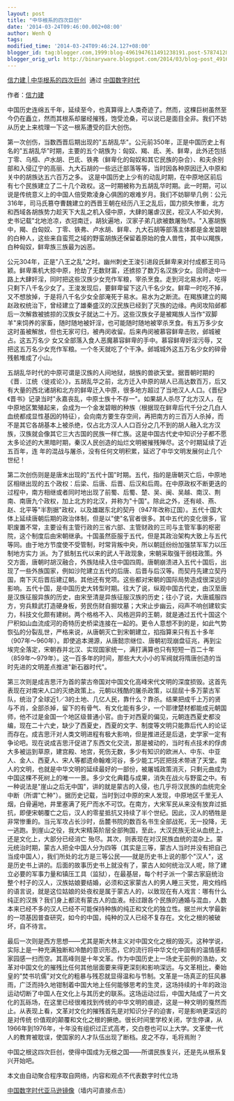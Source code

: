 ```yaml
---
layout: post
title: "中华根系的四次巨创"
date: '2014-03-24T09:46:00.002+08:00'
author: Wenh Q
tags:
modified_time: '2014-03-24T09:46:24.127+08:00'
blogger_id: tag:blogger.com,1999:blog-4961947611491238191.post-5787412831639261689
blogger_orig_url: http://binaryware.blogspot.com/2014/03/blog-post_4916.html
---
```

[信力建
|
中华根系的四次巨创](http://feedproxy.google.com/~r/chinadigitaltimes/IyPt/~3/rtiRxw5HwfI/)  通过
[中国数字时代](http://chinadigitaltimes.net/chinese)

作者：[信力建](http://www.my1510.cn/author.php?xinlijian)

中国历史连绵五千年，延续至今，也真算得上人类奇迹了。然而，这棵巨树虽然至今仍在矗立，然而其根系却屡经摧残，饱受沧桑，可以说已是面目全非。我们不妨从历史上来梳理一下这一根系遭受的巨大创伤。

第一次创伤，当数西晋后期出现的"五胡乱华"。公元前350年，正是中国历史上有名的"五胡乱华"时期，主要的五个胡族为：匈奴、羯、氐、羌、鲜卑，此外还包括丁零、乌桓、卢水胡、巴氐、铁弗（鲜卑化的匈奴和其它民族的杂合）、和夫余别部和入侵辽宁的高丽、九大石胡的一些远迁部落等等，当时因各种原因迁入中原和关中的胡族达五六百万之多。
这是中国历史上少有的动乱时期，在中原地区前后有七个民族建立了二十几个政权。这一时期被称为五胡乱华时期。此一时期，可以说是传统意义上的中国人倍受欺凌身心俱困的艰难岁月。我们不妨聊举几例：公元316年，司马氏篡夺曹魏建立的西晋王朝在经历八王之乱后，国力损失惨重，北方和西域各胡族势力趁天下大乱之机入侵中原，大肆的屠虐汉民，视汉人不如犬狗，史书记载"北地沧凉，衣冠南迁，胡狄遍地，汉家子弟几欲被数屠殆尽。"入塞胡族中，羯、白匈奴、丁零、铁弗、卢水胡、鲜卑、九大石胡等部落主体都是金发碧眼的白种人，这些来自蛮荒之域的野蛮胡族还保留着原始的食人兽性，其中以羯族，白种匈奴，鲜卑族三族最为凶恶。

公元304年，正是"八王之乱"之时。幽州刺史王浚引进段氏鲜卑来对付成都王司马颖。鲜卑乘机大掠中原，抢劫了无数财富，还掳掠了数万名汉族少女。回师途中一路上大肆奸淫，同时把这些汉族少女充作军粮，宰杀烹食。走到河北易水时，吃得只剩下八千名少女了。王浚发现后，要鲜卑留下这八千名少女。鲜卑一时吃不掉，又不想放掉，于是将八千名少女全部淹死于易水。易水为之断流。在羯族建立的羯赵政权统治下，曾经建立了雄秦盛汉的汉民族已经到了灭族的边缘。冉闵攻陷邺都后一次解救被掳掠的汉族女子就达二十万。这些汉族女子是被羯族人当作"双脚羊"来饲养的家畜，随时随地被奸淫，也可能随时随地被宰杀烹食。有五万多少女这时虽被解放，但也无家可归，被冉闵收留。后来冉闵被慕容鲜卑击败，邺城被占。这五万名少
女又全部落入食人恶魔慕容鲜卑的手中。慕容鲜卑奸淫污辱，又把这五万名少女充作军粮。一个冬天就吃了个干净。邺城城外这五万名少女的碎骨残骸堆成了小山。

五胡乱华时代的中原可谓是汉族的人间地狱，胡族的兽欲天堂。据晋朝时期的《晋．江统〈徙戎论〉》，五胡乱华之前，北方迁入中原的胡人已高达数百万，后又有大量的西北诸胡和北方的鲜卑迁入中原，很多地方超过了当地汉人人口。《晋纪》《晋书》记录当时"永嘉丧乱，中原士族十不存一"。如果胡人杀尽了北方汉人，在中原地区繁殖起来，会成为一个金发碧眼的种族（根据现在鲜卑后代千分之几白人血统都成显性基因的特征），会向南方要生存空间，再把南方的三百万人杀掉，而不是其它各胡基本上被杀绝，仅占北方汉人人口百分之几不到的胡人融入北方汉族，汉族就会像其它三大古国的民族一样亡族。这是中国古代史中知识分子都不愿太多论述的大黑暗时期，秦汉人民创造的灿烂文明被摧残殚尽。这个时期延续了近五百年，连
年的混战与屠杀，没有任何文明积累，延迟了中华文明发展何止几个世纪！

第二次创伤则是是唐末出现的"五代十国"时期。五代，指的是唐朝灭亡后，中原地区相继出现的五个政权：后梁、后唐、后晋、后汉和后周。在中原政权不断更迭的过程中，南方相继或者同时地出现了前蜀、后蜀、楚、吴、闽、吴越、南汉、荆南、南唐九个政权，加上北方的北汉，并称为"十国"。除此之外，还有岐、燕、赵、北平等"半割据"政权，以及雄踞东北的契丹（947年改称辽国）。五代十国大体上延续唐朝后期的政治体制，但是以"使"名官者很多。其中五代的变化很多，官职废置不常，主要设有主管行政的三省六部、主管财政的三司与主管军事的枢密院，这个制度后由宋朝继承。十国虽然臣服于五代，但是其政治架构大致上与五代等同。由于地方节度使不受管制，时常背叛中央，所以朝廷纷纷加强禁军军力以压制地方实力
派。为了抵制五代以来的武人干政现象，宋朝采取强干弱枝政策。外交方面，唐朝时胡汉融合，外族陆续入住中国四周。唐朝崩溃进入五代十国后，出现了一些外族国家，例如沙陀建立五代的后唐、后晋与后汉等。而契丹先建立契丹国，南下灭后晋后建辽朝。其他还有党项。这些都对宋朝的国际局势造成很深远的影响。五代十国，是中国历史大转型时期。往大了说，纵观中国古代史，由汉至唐是汉族征服异族的历史，由宋至清是异族征服汉族的历史；往小了说，大唐威服四方，穷兵黩武打造硬身板，劳民伤财自掘坟墓；大宋止步幽云，闷声不响创建软实力，科技文化颇有建树。两个格格不入、风格迥异的王朝，就是通过五代十国这个尸积如山血流成河的奇特历史桥梁连接在一起的。更令人意想不到的是，如此气势恢弘的分裂乱世，严格来说，从唐朝灭亡到宋朝建立，掐指算来只有五十多年（907年～960年）。即使追本溯源，从唐懿宗继位、唐朝初现崩盘征兆，再到尘埃完全落定，宋朝吞并北汉、实现国家统一，满打满算也只有短短一百二十年（859年～979年）。这一百多年的时间，那些大大小小的军阀就将隋唐创造的当时先进的文明差点推进"新石器时代"。

第三次则是成吉思汗为首的蒙古帝国对中国文化高峰宋代文明的深度损毁。这首先表现在对南宋人口的灭绝政策上。元朝以残酷的屠杀政策，以屈屈十多万蒙古军队，统治了全球近1／3的土地、几亿人民，靠什么？靠杀。结果把成千上万的贤与不肖，全部杀掉，留下的有骨气、有文化能有多少，一个耶律楚材都能成元朝国师，他不过是金国一个地区级普通小官。由于对西夏的偏见，元朝连西夏史都没编，现在二十六史，缺少了西夏史，西夏的文字、制度等文明只能靠后代人的论证而存在。成吉思汗对人类文明进程有极大影响，但是推进还是后退，史学家一定有争论吧。现在说成吉思汗促进了东西文化交流，那是被动的，当时有点技术的俘虏大多被运到草原，建宫殿、地宫，死伤无数，多少有知识的欧洲人、中东、中亚人、金人、西夏人、宋人等都遗命翰难河谷，多少能工巧匠把技术带进了天堂。南人的文明，也就是中华文明的延续最好的一部份，被屠城政策消灭，只剩元曲成为中国这棵不死树上的唯一一景。多少文化典籍与成果，消失在战火与野蛮之中。有一种说法是"崖山之后无中国"，讲的就是蒙古的入侵，也几乎将汉民族的血统完全中断（所谓"亡种"）。据历史记载，当时到过中原的宋人发现，中原地区千里无人烟，白骨遍地，井里塞满了死尸而水不可饮。在南方，大宋军民从来没有放弃过抵抗，即便宋朝覆亡之后，汉人的零星抵抗又持续了半个世纪。因此，汉人的牺牲是非常惨重的。当元军攻占长沙时，岳麓书院的数百名书生全部战死，无一投降，无一逃跑。到崖山之役，我大宋精英阶层全部殉国，至此，大汉民族无论从血统上，还是文化上，大部分已经消亡
殆尽。其次，则表现在对汉民族血统的混杂上。蒙元统治时期，蒙古人把全中国人分为四等（其实是三等，蒙古人当时并没有把自己当成中国人），我们所处的北方是三等公民——就是历史书上说的那个"汉人"，这是历史书上讲的。后面的故事历史书上就没有了，蒙古人如何统治汉人呢，除了建立必要的军事力量和镇压工具（监狱），在最基层，每个村子派一个蒙古家庭统治整个村子的汉人，汉族姑娘要结婚，必须和这家蒙古人的男人睡三天觉，用文绉绉的语言说，就是这位姑娘的处夜权是属于蒙古人的，以致现在有人戏言：哪有什么纯正的汉族？我们身上都流有蒙古人的血液。经过跟各个民族的通婚与混血，人数本来已经不多的汉人已经不可能保持种族的纯正和文化的独立性。据兰州大学最新的一项基因普查研究，如今的中国，纯种的汉人已经不复存在。文化之根的被破坏，自不待言。

最后一次则是西方思想——尤其是斯大林主义对中国文化之根的毁灭。这种学说，实际上是一种充满独断和冷酷的意识形态，它的流行将中华文化中固有的温情感和家园感一扫而空。其高峰则是十年文革。作为中国历史上一场史无前例的浩劫，文革对中国文化的摧残比任何其他层面要来得更深刻和影响深远。与文革相比，秦始皇的"焚书坑儒"对文化的粗暴与残忍就显得温和与节制。文革是一场真正的狂风暴雨，广泛而持久地钳制着中国大地上任何能够思考的生灵，这场持续的十年的政治运动切断了中国人在文化上与其历史的联系。这场运动过后，中国大陆成了一片文化的瓦砾场，在这里已经很难找到传统的中华文明的痕迹，这是一种文明的戛然而止。从表现上看，文革对文化的摧残首先是对知识分子的迫害，可是影响更深远的是对传统
价值观的颠覆和文化之根的撅绝。很长时间里学校关闭，学生停课，从1966年到1976年，十年没有组织过正式高考，交白卷也可以上大学。文革使一代人的教育被耽误，使国家的人才队伍出现了断档。皮之不存，毛将焉附？

中国之根这四次巨创，使得中国成为无根之国——所谓民族复兴，还是先从根系复兴开始吧。

本文由自动聚合程序取自网络，内容和观点不代表数字时代立场

[中国数字时代亚马逊镜像](https://s3.amazonaws.com/cdtimes./index.html?u=chinese)（墙内可直接点击）
